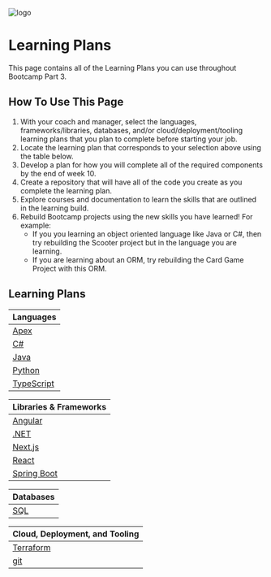 ![logo](https://user-images.githubusercontent.com/44912347/202296600-c5f247d6-9616-49db-88f0-38433429d781.jpg)

# Learning Plans

This page contains all of the Learning Plans you can use throughout Bootcamp Part 3.

## How To Use This Page
1. With your coach and manager, select the languages, frameworks/libraries, databases, and/or cloud/deployment/tooling learning plans that you plan to complete before starting your job.
2. Locate the learning plan that corresponds to your selection above using the table below.
3. Develop a plan for how you will complete all of the required components by the end of week 10.
4. Create a repository that will have all of the code you create as you complete the learning plan.
5. Explore courses and documentation to learn the skills that are outlined in the learning build.
6. Rebuild Bootcamp projects using the new skills you have learned! For example:
    - If you you learning an object oriented language like Java or C#, then try rebuilding the Scooter project but in the language you are learning.
    - If you are learning about an ORM, try rebuilding the Card Game Project with this ORM.

## Learning Plans

| Languages |
| --------- |
| [Apex](./languages/apex.md) |
| [C#](./languages/csharp.md) |
| [Java](./languages/java.md) |
| [Python](./languages/python.md) |
| [TypeScript](./languages/typescript.md) |

| Libraries & Frameworks |
| --------- |
| [Angular](./Libraries-and-Frameworks/angular.md) |
| [.NET](./Libraries-and-Frameworks/dotnet.md) |
| [Next.js](./Libraries-and-Frameworks/nextjs.md) |
| [React](./Libraries-and-Frameworks/react.md) |
| [Spring Boot](./Libraries-and-Frameworks/springboot.md)|

| Databases |
| --------- |
| [SQL](./databases/sql.md) |

| Cloud, Deployment, and Tooling |
| --------- |
| [Terraform](./cloud/terraform.md) |
| [git](./tooling/git.md) |

